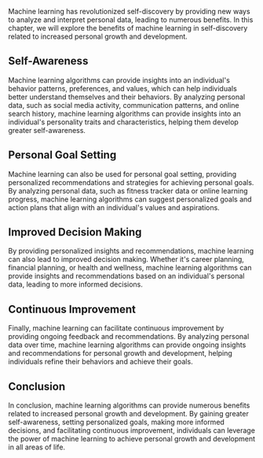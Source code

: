 
Machine learning has revolutionized self-discovery by providing new ways to analyze and interpret personal data, leading to numerous benefits. In this chapter, we will explore the benefits of machine learning in self-discovery related to increased personal growth and development.

Self-Awareness
--------------

Machine learning algorithms can provide insights into an individual's behavior patterns, preferences, and values, which can help individuals better understand themselves and their behaviors. By analyzing personal data, such as social media activity, communication patterns, and online search history, machine learning algorithms can provide insights into an individual's personality traits and characteristics, helping them develop greater self-awareness.

Personal Goal Setting
---------------------

Machine learning can also be used for personal goal setting, providing personalized recommendations and strategies for achieving personal goals. By analyzing personal data, such as fitness tracker data or online learning progress, machine learning algorithms can suggest personalized goals and action plans that align with an individual's values and aspirations.

Improved Decision Making
------------------------

By providing personalized insights and recommendations, machine learning can also lead to improved decision making. Whether it's career planning, financial planning, or health and wellness, machine learning algorithms can provide insights and recommendations based on an individual's personal data, leading to more informed decisions.

Continuous Improvement
----------------------

Finally, machine learning can facilitate continuous improvement by providing ongoing feedback and recommendations. By analyzing personal data over time, machine learning algorithms can provide ongoing insights and recommendations for personal growth and development, helping individuals refine their behaviors and achieve their goals.

Conclusion
----------

In conclusion, machine learning algorithms can provide numerous benefits related to increased personal growth and development. By gaining greater self-awareness, setting personalized goals, making more informed decisions, and facilitating continuous improvement, individuals can leverage the power of machine learning to achieve personal growth and development in all areas of life.
